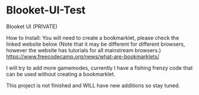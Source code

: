 # Blooket-UI-Test
Blooket UI (PRIVATE)

How to Install:
You will need to create a bookmarklet, please check the linked website below (Note that it may be different for different browsers, however the website has tutorials for all mainstream browsers.)
https://www.freecodecamp.org/news/what-are-bookmarklets/

I will try to add more gamemodes, currently I have a fishing frenzy code that can be used without creating a bookmarklet.

This project is not finished and WILL have new additions so stay tuned.
